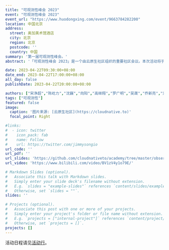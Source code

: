 ```yaml
---
title: "可观测性峰会 2023"
event: "可观测性峰会 2023"
event_url: "https://www.huodongxing.com/event/9663784282200"
location: 中国北京
address:
  street: 奥加美术馆酒店
  city: 北京
  region: 北京
  postcode: ''
  country: 中国
summary: '第一届可观测性峰会。'
abstract: '「可观测性峰会 2023」是一个由云原生社区组织的重要社区会议。本次活动将于 2023 年 4 月 22 日在北京奥加美术馆酒店举行。该会议旨在探讨和分享有关可观测性的最佳实践，包括在云原生应用程序和基础架构中实现可观测性的最新技术和工具。与会者将有机会了解行业领袖的最新见解，并与同行们分享经验和知识。我们期待这次会议能够给云原生社区带来更多的启发和动力，推动我们在可观测性方面的进一步发展。'

date: 2023-04-22T09:30:00+08:00
date_end: 2023-04-22T17:00:00+08:00
all_day: false
publishDate: 2023-04-22T20:00:00+08:00

authors: ["宋净超","陈屹力","沈巍","向阳","高继翔","罗广明","吴晟","乔新亮","刘卫军","宋佳洋","万凯","江河清","余广坝","赵亚雄"]
tags: ["可观测性"]
featured: false
image:
  caption: '图片来源: [云原生社区](https://cloudnative.to)'
  focal_point: Right

#links:
#  - icon: twitter
#    icon_pack: fab
#    name: Follow
#    url: https://twitter.com/jimmysongio
url_code: ''
url_pdf: ''
url_slides: 'https://github.com/cloudnativeto/academy/tree/master/observability-summit/2023'
url_video: 'https://www.bilibili.com/video/BV1zV4y1o79E/'

# Markdown Slides (optional).
#   Associate this talk with Markdown slides.
#   Simply enter your slide deck's filename without extension.
#   E.g. `slides = "example-slides"` references `content/slides/example-slides.md`.
#   Otherwise, set `slides = ""`.
slides: ''

# Projects (optional).
#   Associate this post with one or more of your projects.
#   Simply enter your project's folder or file name without extension.
#   E.g. `projects = ["internal-project"]` references `content/project/deep-learning/index.md`.
#   Otherwise, set `projects = []`.
projects: []
---
```


活动日程请见[活动行](https://huodongxing.com/event/6695157778700)。

